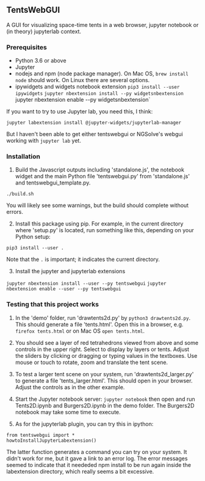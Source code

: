 ##  TentsWebGUI

A GUI for visualizing space-time tents in a web browser, jupyter notebook or (in theory) jupyterlab context.

### Prerequisites

* Python 3.6 or above
* Jupyter
* nodejs and npm (node package manager).  On Mac OS, `brew install node` should work. On Linux there are several options.
* ipywidgets and widgets notebook extension
`pip3 install --user ipywidgets`
`jupyter nbextension install --py widgetsnbextension`
jupyter nbextension enable --py widgetsnbextension`

If you want to try to use Jupyter lab, you need this, I think:

`jupyter labextension install @jupyter-widgets/jupyterlab-manager`

But I haven't been able to get either tentswebgui or NGSolve's webgui working with `jupyter lab` yet.

### Installation

1. Build the Javascript outputs including 'standalone.js', the notebook widget and the main Python file 'tentswebgui.py' from 'standalone.js' and tentswebgui_template.py.

`./build.sh`

You will likely see some warnings, but the build should complete without errors.

2. Install this package using pip.  For example, in the current directory where 'setup.py' is located, run something like this, depending on your Python setup:

`pip3 install --user .`

Note that the `.` is important; it indicates the current directory.

3. Install the jupyter and jupyterlab extensions

`jupyter nbextension install --user --py tentswebgui`
`jupyter nbextension enable --user --py tentswebgui`


### Testing that this project works

1. In the 'demo' folder, run 'drawtents2d.py' by `python3 drawtents2d.py`.  This should generate a file 'tents.html'.  Open this in a browser, e.g. `firefox tents.html` or on Mac OS `open tents.html`.

2. You should see a layer of red tetrahedrons viewed from above and some controls in the upper right.  Select to display by layers or tents.  Adjust the sliders by clicking or dragging or typing values in the textboxes.  Use mouse or touch to rotate, zoom and translate the tent scene.

3. To test a larger tent scene on your system, run 'drawtents2d_larger.py' to generate a file 'tents_larger.html'.   This should open in your browser.  Adjust the controls as in the other example.

4. Start the Jupyter notebook server: `jupyter notebook` then open and run Tents2D.ipynb and Burgers2D.ipynb in the demo folder.  The Burgers2D notebook may take some time to execute.

5. As for the jupyterlab plugin, you can try this in ipython:
``` 
from tentswebgui import *
howtoInstallJupyterLabextension()
```
The latter function generates a command you can try on your system.  It didn't work for me, but it gave a link to an error log.   The error messages seemed to indicate that it neededed npm install to be run again inside the labextension directory, which really seems a bit excessive.
